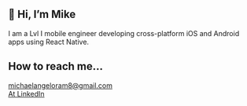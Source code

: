 ## 👋 Hi, I’m Mike
I am a Lvl I mobile engineer developing cross-platform iOS and Android apps using React Native.





## How to reach me...
michaelangeloram8@gmail.com
<br>
[At LinkedIn](https://www.linkedin.com/in/wsupmike/)

